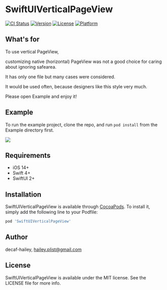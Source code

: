# SwiftUIVerticalPageView

[![CI Status](https://img.shields.io/travis/decaf-hailey/SwiftUIVerticalPageView.svg?style=flat)](https://travis-ci.org/decaf-hailey/SwiftUIVerticalPageView)
[![Version](https://img.shields.io/cocoapods/v/SwiftUIVerticalPageView.svg?style=flat)](https://cocoapods.org/pods/SwiftUIVerticalPageView)
[![License](https://img.shields.io/cocoapods/l/SwiftUIVerticalPageView.svg?style=flat)](https://cocoapods.org/pods/SwiftUIVerticalPageView)
[![Platform](https://img.shields.io/cocoapods/p/SwiftUIVerticalPageView.svg?style=flat)](https://cocoapods.org/pods/SwiftUIVerticalPageView)

## What's for
To use vertical PageView,

customizing native (horizontal) PageView was not a good choice for caring about ignoring safearea.

It has only one file but many cases were considered.

It would be used often, because designers like this style very much.

Please open Example and enjoy it!


## Example
To run the example project, clone the repo, and run `pod install` from the Example directory first.

<img src ="https://user-images.githubusercontent.com/124033750/216821148-fc330ff5-8deb-459c-af9c-f8008543bb60.gif">


## Requirements
- iOS 14+
- Swift 4+
- SwiftUI 2+

## Installation

SwiftUIVerticalPageView is available through [CocoaPods](https://cocoapods.org). To install
it, simply add the following line to your Podfile:

```ruby
pod 'SwiftUIVerticalPageView'
```

## Author

decaf-hailey, hailey.plist@gmail.com

## License

SwiftUIVerticalPageView is available under the MIT license. See the LICENSE file for more info.
